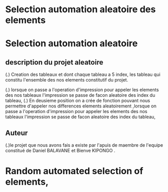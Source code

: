 # Selection automation aleatoire des elements
# Selection automation aleatoire

 ## description du projet aleatoire

(.) Creation des tableaux et dont chaque tableau a 5 index,
les tableau qui constitu l'ensemble des nos elements constitutif du projet.


(.) lorsque on passe a l'operation d'impression  pour appeler les elements des nos tableaux l'impression se  passe de facon aleatoire des index du tableau,
(.) En deusieme position on a crée de fonction pouvant nous permettre d'appeler nos differences elements  aleatoirement ,lorsque on passe a l'operation d'impression  pour appeler les elements des nos tableaux l'impression se  passe de facon aleatoire des index du tableau,

## Auteur
(.)le projet que nous avons fais a existe par l'apuis de maembre de l'equipe constitué de Daniel BALAVANE  et Bienve KIPONGO .


# Random automated selection of elements,